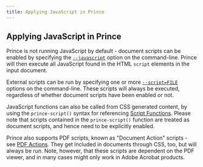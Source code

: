 ```yaml
---
title: Applying JavaScript in Prince
---
```


Applying JavaScript in Prince
-----------------------------

Prince is not running JavaScript by default - document scripts can be enabled by specifying the [`--javascript`](doc-refs.html#cl-javascript) option on the command-line. Prince will then execute all JavaScript found in the HTML `script` elements in the input document.

External scripts can be run by specifying one or more [`--script=FILE`](doc-refs.html#cl-script) options on the command-line. These scripts will always be executed, regardless of whether document scripts have been enabled or not.

JavaScript functions can also be called from CSS generated content, by using the `prince-script()` syntax for referencing [Script Functions](gen-content.html#scriptfunc). Please note that scripts contained in the `prince-script()` function are treated as document scripts, and hence need to be explicitly enabled.

Prince also supports PDF scripts, known as "Document Action" scripts - see [PDF Actions](pdf-output.html#pdf-actions). They get included in documents through CSS, too, but will always be run. Note, however, that these scripts are dependent on the PDF viewer, and in many cases might only work in Adobe Acrobat products.

